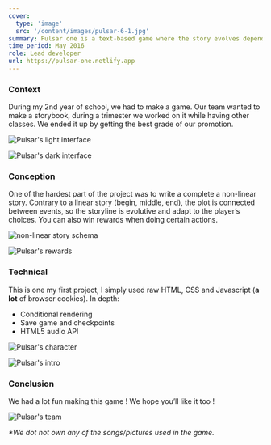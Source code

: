 ```yaml
---
cover:
  type: 'image'
  src: '/content/images/pulsar-6-1.jpg'
summary: Pulsar one is a text-based game where the story evolves depending on your choices. You are the chosen one who has to save the world.
time_period: May 2016
role: Lead developer
url: https://pulsar-one.netlify.app
---
```


### Context

During my 2nd year of school, we had to make a game. Our team wanted to make a storybook, during a trimester we worked on it while having other classes. We ended it up by getting the best grade of our promotion.

![Pulsar's light interface](/content/images/pulsar-2-1.jpg)

![Pulsar's dark interface](/content/images/pulsar-1-1.jpg)

### Conception

One of the hardest part of the project was to write a complete a non-linear story. Contrary to a linear story (begin, middle, end), the plot is connected between events, so the storyline is evolutive and adapt to the player’s choices. You can also win rewards when doing certain actions.

![non-linear story schema](/content/images/pulsar-3-1.jpg)

![Pulsar's rewards](/content/images/pulsar-6-1.jpg)

### Technical

This is one my first project, I simply used raw HTML, CSS and Javascript (**a lot** of browser cookies).
In depth:

- Conditional rendering
- Save game and checkpoints
- HTML5 audio API

![Pulsar's character](/content/images/pulsar-4-1.jpg)

![Pulsar's intro](/content/images/5-1.jpg)

### Conclusion

We had a lot fun making this game ! We hope you’ll like it too !

![Pulsar's team](/content/images/7-1.jpg)

_\*We dot not own any of the songs/pictures used in the game._
